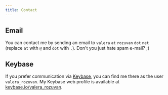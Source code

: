 ```yaml
---
title: Contact
---
```


## Email

You can contact me by sending an email to `valera` `at` `rozuvan` `dot` `net` (replace `at` with `@` and `dot` with `.`). Don't you just hate spam e-mail? ;)

## Keybase

If you prefer communication via [Keybase](https://keybase.io), you can find me there as the user `valera_rozuvan`. My Keybase web profile is available at [keybase.io/valera_rozuvan](https://keybase.io/valera_rozuvan).
